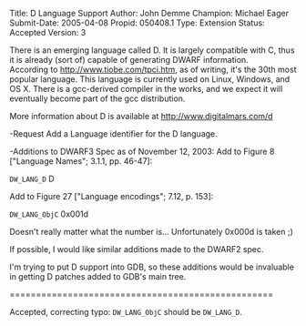 Title:       D Language Support
Author:      John Demme
Champion:    Michael Eager
Submit-Date: 2005-04-08
Propid:      050408.1
Type:        Extension
Status:      Accepted
Version:     3

There is an emerging language called D.  It is largely compatible with C, 
thus it is already (sort of) capable of generating DWARF information.  
According to http://www.tiobe.com/tpci.htm, as of writing, it's the 30th 
most popular language.  This language is currently used on Linux, Windows, 
and OS X.  There is a gcc-derived compiler in the works, and we expect it 
will eventually become part of the gcc distribution.

More information about D is available at http://www.digitalmars.com/d

-Request
Add a Language identifier for the D language.

-Additions to DWARF3 Spec as of November 12, 2003:
Add to Figure 8 ["Language Names"; 3.1.1, pp. 46-47]:

   `DW_LANG_D`            D

Add to Figure 27 ["Language encodings"; 7.12, p. 153]:

   `DW_LANG_ObjC`            0x001d

Doesn't really matter what the number is... Unfortunately 0x000d is taken  ;) 

If possible, I would like similar additions made to the DWARF2 spec.

I'm trying to put D support into GDB, so these additions would be invaluable 
in getting D patches added to GDB's main tree.

==================================================

Accepted, correcting typo: `DW_LANG_ObjC` should be `DW_LANG_D`.
